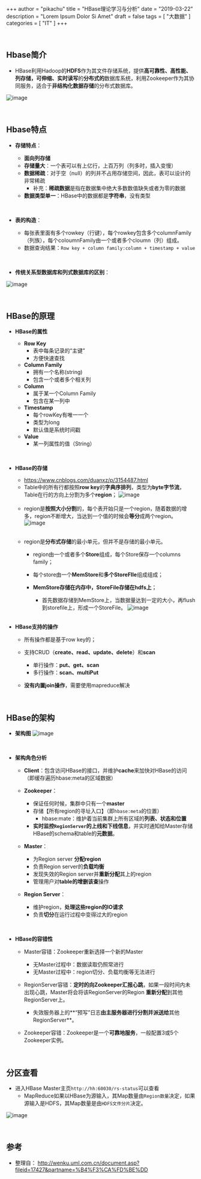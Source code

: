  +++
author = "pikachu"
title = "HBase理论学习与分析"
date = "2019-03-22"
description = "Lorem Ipsum Dolor Si Amet"
draft = false
tags = [
    "大数据"
]
categories = [
    "IT"
]
+++



<br>

## Hbase简介

- HBase利用Hadoop的**HDFS**作为其文件存储系统，提供**高可靠性、高性能、列存储，可伸缩、实时读写**的**分布式的**数据库系统，利用Zookeeper作为其协同服务，适合于**非结构化数据存储**的分布式数据库。

![image](https://user-images.githubusercontent.com/38284818/54814276-57b38b80-4cca-11e9-9854-823ed7c309ff.png)

<br>

## Hbase特点

- **存储特点**：

    - **面向列存储**
    - **存储量大**：一个表可以有上亿行，上百万列（列多时，插入变慢）
    - **数据稀疏**：对于空（null）的列并不占用存储空间，因此，表可以设计的非常稀疏
        - 补充：**稀疏数据**是指在数据集中绝大多数数值缺失或者为零的数据
    - **数据类型单一**：HBase中的数据都是**字符串**，没有类型

<br>

- **表的构造**：

    - 每张表里面有多个rowkey（行键），每个rowkey包含多个columnFamily（列族），每个coloumnFamily由一个或者多个cloumn（列）组成。
    - 数据查询结果：`Row key + column family:column + timestamp + value`

<br>

- **传统关系型数据库和列式数据库的区别**：

![image](https://user-images.githubusercontent.com/38284818/54814247-49656f80-4cca-11e9-8a44-289b4c262872.png)

<br>

## HBase的原理

- **HBase的属性**

    - **Row Key**
        - 表中每条记录的“主键”
        - 方便快速查找
    - **Column Family**
        - 拥有一个名称(string)
        - 包含一个或者多个相关列
    - **Column**
        - 属于某一个Column Family
        - 包含在某一列中
    - **Timestamp**
        - 每个rowKey有唯一一个
        - 类型为long
        - 默认值是系统时间戳
    - **Value**
        - 某一列属性的值（String）

<br>

- **HBase的存储**

    - https://www.cnblogs.com/duanxz/p/3154487.html
    - Table中的所有行都按照**row key**的**字典序排列**，类型为**byte字节流**，Table在行的方向上分割为多个**region**；
![image](https://user-images.githubusercontent.com/38284818/54820968-cc42f600-4cdb-11e9-90e9-88ec428aae5f.png)
    
    <br>
    
    - region是**按照大小分割**的，每个表开始只是一个region，随着数据的增多，region不断增大，当达到一个值的时候会**等分**成两个region。
     ![image](https://user-images.githubusercontent.com/38284818/54821572-9141c200-4cdd-11e9-9b8a-d941ab550191.png)
    
    <br>
    
    - region是**分布式存储**的最小单元，但并不是存储的最小单元。
    
        - region由一个或者多个**Store**组成，每个Store保存一个columns family；
        
        - 每个store由一个**MemStore**和**多个StoreFIle**组成组成；
        
        - **MemStore存储在内存中，StoreFile存储在hdfs上**；
            - 首先数据存储到MemStore上，当数据量达到一定的大小，再flush到storefile上，形成一个StoreFile。
    ![image](https://user-images.githubusercontent.com/38284818/54822095-22656880-4cdf-11e9-8bb4-8d77f0ab0f6e.png)
  
    <br>
    
- **HBase支持的操作**
    - 所有操作都是基于row key的；

    - 支持CRUD（**create、read、update、delete**）和**scan**
        - 单行操作：**put、get、scan**
        - 多行操作：**scan、multiPut**
    - **没有内置join操作**，需要使用mapreduce解决    
    
<br>

## HBase的架构
 
- **架构图**
 ![image](https://user-images.githubusercontent.com/38284818/54823588-4e82e880-4ce3-11e9-802f-7f8e5a98b0ab.png)
    
    <br>
    
- **架构角色分析**

    - **Client**：包含访问HBase的接口，并维护**cache**来加快对HBase的访问（即缓存遍历hbase:meta的区域数据）
    
    - **Zookeeper**：
    
        - 保证任何时候，集群中只有一个**master**
        - 存储【所有region的寻址入口】（即`hbase:meta`的位置）
            - hbase:mate：维护着当前集群上所有区域的**列表、状态和位置**
        - **实时监控`RegionServer`的上线和下线信息**，并实时通知给Master存储HBase的schema和table的**元数据**。
    
    - **Master**：
        
        - 为Region server **分配region**
        - 负责Region server的**负载均衡**
        - 发现失效的Region server并**重新分配**其上的region
        - 管理用户对**table的增删该查**操作
    
    - **Region Server**：
    
        - 维护region，**处理这些region的IO请求**
        - 负责**切分**在运行过程中变得过大的region

<br>

- **HBase的容错性**

    - Master容错：Zookeeper重新选择一个新的Master
    
        - 无Master过程中：数据读取仍照常进行
        - 无Master过程中：region切分、负载均衡等无法进行
        
    - RegionServer容错：**定时的向Zookeeper汇报心跳**，如果一段时间内未出现心跳，Master将会将该RegionServer的Region **重新分配**到其他RegionServer上。
        - 失效服务器上的**“预写”日志**由主服务器进行分割并派送给**其他RegionServer**。


    - Zookeeper容错：Zookeeper是一个**可靠地服务**，一般配置3或5个Zookeeper实例。

<br>

## 分区查看

- 进入HBase Master主页`http://hh:60030/rs-status`可以查看
    - MapReduce如果以HBase为源输入，其Map数量由`Region数量`决定，如果源输入是HDFS，其Map数量是由`HDFS文件分片`决定。

![image](https://user-images.githubusercontent.com/38284818/62531923-fa356b00-b875-11e9-8292-b26eee9316c5.png)


<br>

## 参考
- 整理自： http://wenku.uml.com.cn/document.asp?fileid=17427&partname=%B4%F3%CA%FD%BE%DD
